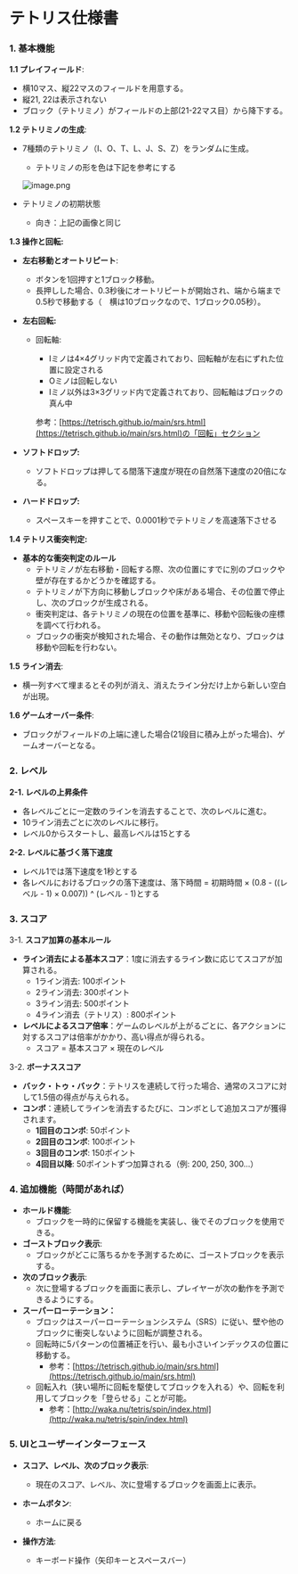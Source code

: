 # テトリス仕様書

### 1. **基本機能**

**1.1 プレイフィールド**:

- 横10マス、縦22マスのフィールドを用意する。
- 縦21, 22は表示されない
- ブロック（テトリミノ）がフィールドの上部(21-22マス目）から降下する。

**1.2 テトリミノの生成**:

- 7種類のテトリミノ（I、O、T、L、J、S、Z）をランダムに生成。
    - テトリミノの形を色は下記を参考にする
    
    ![image.png](https://img.atwiki.jp/tetrismaps/attach/75/379/2020y10m27d_085257857.jpg)
    
- テトリミノの初期状態
    - 向き：上記の画像と同じ
    

**1.3 操作と回転:**

- **左右移動とオートリピート**:
    - ボタンを1回押すと1ブロック移動。
    - 長押しした場合、0.3秒後にオートリピートが開始され、端から端まで0.5秒で移動する（　横は10ブロックなので、1ブロック0.05秒）。
- **左右回転:**
    - 回転軸:
        - Iミノは4×4グリッド内で定義されており、回転軸が左右にずれた位置に設定される
        - Oミノは回転しない
        - Iミノ以外は3×3グリッド内で定義されており、回転軸はブロックの真ん中
        
        参考：[https://tetrisch.github.io/main/srs.html](https://tetrisch.github.io/main/srs.html)の「回転」セクション
        
- **ソフトドロップ:**
    - ソフトドロップは押してる間落下速度が現在の自然落下速度の20倍になる。
- **ハードドロップ:**
    - スペースキーを押すことで、0.0001秒でテトリミノを高速落下させる
    

**1.4 テトリス衝突判定:**

- **基本的な衝突判定のルール**
    - テトリミノが左右移動・回転する際、次の位置にすでに別のブロックや壁が存在するかどうかを確認する。
    - テトリミノが下方向に移動しブロックや床がある場合、その位置で停止し、次のブロックが生成される。
    - 衝突判定は、各テトリミノの現在の位置を基準に、移動や回転後の座標を調べて行われる。
    - ブロックの衝突が検知された場合、その動作は無効となり、ブロックは移動や回転を行わない。
    

**1.5 ライン消去**:

- 横一列すべて埋まるとその列が消え、消えたライン分だけ上から新しい空白が出現。

**1.6 ゲームオーバー条件**:

- ブロックがフィールドの上端に達した場合(21段目に積み上がった場合)、ゲームオーバーとなる。



### 2. レベル

**2-1. レベルの上昇条件**

- 各レベルごとに一定数のラインを消去することで、次のレベルに進む。
- 10ライン消去ごとに次のレベルに移行。
- レベル0からスタートし、最高レベルは15とする

**2-2. レベルに基づく落下速度**

- レベル1では落下速度を1秒とする
- 各レベルにおけるブロックの落下速度は、落下時間 = 初期時間 × (0.8 - ((レベル - 1) × 0.007)) ^ (レベル - 1)とする



### 3. スコア

3-1. **スコア加算の基本ルール**

- **ライン消去による基本スコア**：1度に消去するライン数に応じてスコアが加算される。
    - 1ライン消去: 100ポイント
    - 2ライン消去: 300ポイント
    - 3ライン消去: 500ポイント
    - 4ライン消去（テトリス）: 800ポイント
- **レベルによるスコア倍率**：ゲームのレベルが上がるごとに、各アクションに対するスコアは倍率がかかり、高い得点が得られる。
    - スコア = 基本スコア × 現在のレベル
    

3-2. **ボーナススコア**

- **バック・トゥ・バック**：テトリスを連続して行った場合、通常のスコアに対して1.5倍の得点が与えられる。
- **コンボ**：連続してラインを消去するたびに、コンボとして追加スコアが獲得されます。
    - **1回目のコンボ**: 50ポイント
    - **2回目のコンボ**: 100ポイント
    - **3回目のコンボ**: 150ポイント
    - **4回目以降**: 50ポイントずつ加算される（例: 200, 250, 300...）



### 4. **追加機能（時間があれば）**

- **ホールド機能**:
    - ブロックを一時的に保留する機能を実装し、後でそのブロックを使用できる。
- **ゴーストブロック表示**:
    - ブロックがどこに落ちるかを予測するために、ゴーストブロックを表示する。
- **次のブロック表示**:
    - 次に登場するブロックを画面に表示し、プレイヤーが次の動作を予測できるようにする。
- **スーパーローテーション：**
    - ブロックはスーパーローテーションシステム（SRS）に従い、壁や他のブロックに衝突しないように回転が調整される。
    - 回転時に5パターンの位置補正を行い、最も小さいインデックスの位置に移動する。
        - 参考：[https://tetrisch.github.io/main/srs.html](https://tetrisch.github.io/main/srs.html)
    - 回転入れ（狭い場所に回転を駆使してブロックを入れる）や、回転を利用してブロックを「登らせる」ことが可能。
        - 参考：[http://waka.nu/tetris/spin/index.html](http://waka.nu/tetris/spin/index.html)
        


### 5. **UIとユーザーインターフェース**

- **スコア、レベル、次のブロック表示**:
    - 現在のスコア、レベル、次に登場するブロックを画面上に表示。
- **ホームボタン**:
    - ホームに戻る

- **操作方法**: 
    - キーボード操作（矢印キーとスペースバー）
